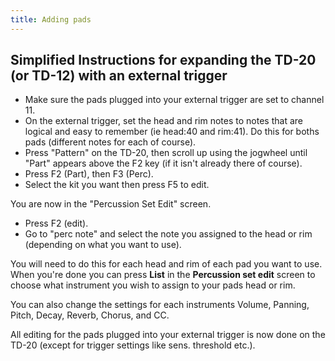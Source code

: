 ```yaml
---
title: Adding pads
---
```

## Simplified Instructions for expanding the TD-20 (or TD-12) with an external trigger

* Make sure the pads plugged into your external trigger are set to channel 11.
* On the external trigger, set the head and rim notes to notes that are logical and easy to remember (ie head:40 and rim:41). Do this for boths pads (different notes for each of course).
* Press "Pattern" on the TD-20, then scroll up using the jogwheel until "Part" appears above the F2 key (if it isn't already there of course).
* Press F2 (Part), then F3 (Perc).
* Select the kit you want then press F5 to edit.

You are now in the "Percussion Set Edit" screen.

* Press F2 (edit).
* Go to "perc note" and select the note you assigned to the head or rim (depending on what you want to use).

You will need to do this for each head and rim of each pad you want to use. When you're done you can press **List** in the **Percussion set edit** screen to choose what instrument you wish to assign to your pads head or rim.

You can also change the settings for each instruments Volume, Panning, Pitch, Decay, Reverb, Chorus, and CC.

All editing for the pads plugged into your external trigger is now done on the TD-20 (except for trigger settings like sens. threshold etc.).
